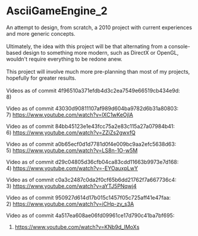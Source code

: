 # AsciiGameEngine_2
An attempt to design, from scratch, a 2010 project with current experiences and more generic concepts.<br>
<br>
Ultimately, the idea with this project will be that alternating from a console-based design to something more modern, such as DirectX or OpenGL, wouldn't require everything to be redone anew.<br>
<br>
This project will involve much more pre-planning than most of my projects, hopefully for greater results.<br>
<br>
Videos as of commit 4f96510a371efdb4d3c2ea7549e66519cb434e9d:<br>
8) <br>

Video as of commit 43030d90811107af989d604ba9782d6b31a80803:<br>
7) https://www.youtube.com/watch?v=lXC1wKeOjlA<br>

Video as of commit 84bb45123e1e43fcc75a2e83c115a27a07984b41:<br>
6) https://www.youtube.com/watch?v=ZZiZs2gwxfQ<br>

Video as of commit a0b65ecf0d1d7781d0f4e009bc9aa2efc5638d63:<br>
5) https://www.youtube.com/watch?v=LS8n-1O-w5M<br>

Video as of commit d29c04805d36cfb04ca83cdd11663b9973e7d168:<br>
4) https://www.youtube.com/watch?v=-EYOauxpLwY<br>

Video as of commit c0a3c2487c0da2f0cf65b6dd21762f7a667736c4:<br>
3) https://www.youtube.com/watch?v=aYTJ5PNqwj4<br>

Video as of commit 950927d614d17b015c1457f05c725aff41e47faa:<br>
2) https://www.youtube.com/watch?v=iCHp-zv_s3A<br>

Video as of commit 4a517ea608ae06fd09961ce17d790c41ba7bf695:<br>
1) https://www.youtube.com/watch?v=KNb9d_IMoXs
